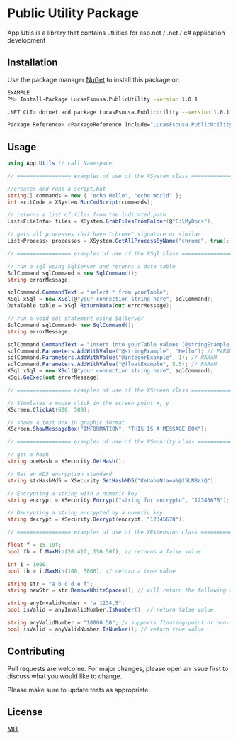 ﻿# Public Utility Package

App Utils is a library that contains utilities for asp.net / .net / c# application development

## Installation

Use the package manager [NuGet](https://www.nuget.org/packages/LucasFsousa.PublicUtility) to install this package or:

```bash
EXAMPLE
PM> Install-Package LucasFsousa.PublicUtility -Version 1.0.1

.NET CLI> dotnet add package LucasFsousa.PublicUtility --version 1.0.1

Package Reference> <PackageReference Include="LucasFsousa.PublicUtility" Version="1.0.1" />

```

## Usage

```csharp
using App.Utils // call Namespace

// ================= examples of use of the XSystem class =================

//creates and runs a script.bat 
string[] commands = new { "echo Hello", "echo World" };
int exitCode = XSystem.RunCmdScript(commands);

// returns a list of files from the indicated path
List<FileInfo> files = XSystem.GrabFilesFromFolder(@"C:\MyDocs");

// gets all processes that have "chrome" signature or similar
List<Process> processes = XSystem.GetAllProcessByName("chrome", true);

// ================= examples of use of the XSql class =================

// run a sql using SqlServer and returns a data table
SqlCommand sqlCommand = new SqlCommand();
string errorMessage;

sqlCommand.CommandText = "select * from yourTable";
XSql xSql = new XSql(@"your connection string here", sqlCommand);
DataTable table = xSql.ReturnData(out errorMessage);

// run a void sql statement using SqlServer
SqlCommand sqlCommand= new SqlCommand();
string errorMessage;

sqlCommand.CommandText = "insert into yourTable values (@stringExample, @integerExample, @floatExample)";
sqlCommand.Parameters.AddWithValue("@stringExample", "Hello"); // PARAM
sqlCommand.Parameters.AddWithValue("@integerExample", 1); // PARAM
sqlCommand.Parameters.AddWithValue("@floatExample", 5.5); // PARAM
XSql xSql = new XSql(@"your connection string here", sqlCommand);
xSql.GoExec(out errorMessage);

// ================= examples of use of the XScreen class =================

// Simulates a mouse click in the screen point x, y 
XScreen.ClickAt(600, 500);

// shows a text box in graphic format
XScreen.ShowMessageBox("INFORMATION", "THIS IS A MESSAGE BOX");

// ================= examples of use of the XSecurity class =================

// get a hash
string oneHash = XSecurity.GetHash();

// Get an MD5 encryption standard
string strHashMd5 = XSecurity.GetHashMD5("KeUabaN!a=a%@15LNBaiQ");

// Encrypting a string with a numeric key 
string encrypt = XSecurity.Encrypt("string for encrypto", "12345678");

// Decrypting a string encrypted by a numeric key
string decrypt = XSecurity.Decrypt(encrypt, "12345678");

// ================= examples of use of the XExtension class =================

float f = 15.10f;
bool fb = f.MaxMin(20.41f, 150.50f); // returns a false value

int i = 1000;
bool ib = i.MaxMin(100, 5000); // return a true value

string str = "a b c d e f";
string newStr = str.RemoveWhiteSpaces(); // will return the following string: "abcdef"

string anyInvalidNumber = "a 1234,5";
bool isValid = anyInvalidNumber.IsNumber(); // return false value

string anyValidNumber = "10000.50"; // supports floating-point or non-floating-point checking
bool isValid = anyValidNumber.IsNumber(); // return true value

```

## Contributing
Pull requests are welcome. For major changes, please open an issue first to discuss what you would like to change.

Please make sure to update tests as appropriate.

## License
[MIT](https://choosealicense.com/licenses/mit/)